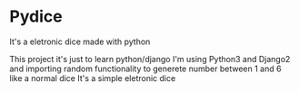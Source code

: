 # Pydice
It's a eletronic dice made with python

This project it's just to learn python/django
I'm using Python3 and Django2 and importing random functionality to generete number between 1 and 6 like a normal dice
It's a simple eletronic dice

